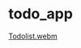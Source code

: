 # todo_app
[Todolist.webm](https://github.com/user-attachments/assets/175826a8-c990-43d7-b461-7d909459c18e)
